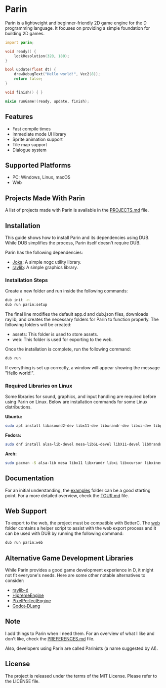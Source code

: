 # Parin

Parin is a lightweight and beginner-friendly 2D game engine for the D programming language.
It focuses on providing a simple foundation for building 2D games.

```d
import parin;

void ready() {
    lockResolution(320, 180);
}

bool update(float dt) {
    drawDebugText("Hello world!", Vec2(8));
    return false;
}

void finish() { }

mixin runGame!(ready, update, finish);
```

## Features

* Fast compile times
* Immediate mode UI library
* Sprite animation support
* Tile map support
* Dialogue system

## Supported Platforms

* PC: Windows, Linux, macOS
* Web

## Projects Made With Parin

A list of projects made with Parin is available in the [PROJECTS.md](PROJECTS.md) file.

## Installation

This guide shows how to install Parin and its dependencies using DUB.
While DUB simplifies the process, Parin itself doesn't require DUB.

Parin has the following dependencies:

* [Joka](https://github.com/Kapendev/joka): A simple nogc utility library.
* [raylib](https://github.com/raysan5/raylib): A simple graphics library.

### Installation Steps

Create a new folder and run inside the following commands:

```sh
dub init -n
dub run parin:setup
```

The final line modifies the default app.d and dub.json files, downloads raylib, and creates the necessary folders for Parin to function properly. The following folders will be created:

* assets: This folder is used to store assets.
* web: This folder is used for exporting to the web.

Once the installation is complete, run the following command:

```sh
dub run
```

If everything is set up correctly, a window will appear showing the message "Hello world!".

### Required Libraries on Linux

Some libraries for sound, graphics, and input handling are required before using Parin on Linux. Below are installation commands for some Linux distributions.

**Ubuntu:**

```sh
sudo apt install libasound2-dev libx11-dev libxrandr-dev libxi-dev libgl1-mesa-dev libglu1-mesa-dev libxcursor-dev libxinerama-dev libwayland-dev libxkbcommon-dev
```

**Fedora:**

```sh
sudo dnf install alsa-lib-devel mesa-libGL-devel libX11-devel libXrandr-devel libXi-devel libXcursor-devel libXinerama-devel libatomic
```

**Arch:**

```sh
sudo pacman -S alsa-lib mesa libx11 libxrandr libxi libxcursor libxinerama
```

## Documentation

For an initial understanding, the [examples](examples) folder can be a good starting point.
For a more detailed overview, check the [TOUR.md](TOUR.md) file.

## Web Support

To export to the web, the project must be compatible with BetterC.
The [web](web) folder contains a helper script to assist with the web export process and it can be used with DUB by running the following command:

```sh
dub run parin:web
```

## Alternative Game Development Libraries

While Parin provides a good game development experience in D, it might not fit everyone's needs.
Here are some other notable alternatives to consider:

* [raylib-d](https://github.com/schveiguy/raylib-d)
* [HipremeEngine](https://github.com/MrcSnm/HipremeEngine)
* [PixelPerfectEngine](https://github.com/ZILtoid1991/pixelperfectengine)
* [Godot-DLang](https://github.com/godot-dlang/godot-dlang)

## Note

I add things to Parin when I need them.
For an overview of what I like and don't like, check the [PREFERENCES.md](PREFERENCES.md) file.

Also, developers using Parin are called Parinists (a name suggested by AI).

## License

The project is released under the terms of the MIT License.
Please refer to the LICENSE file.
